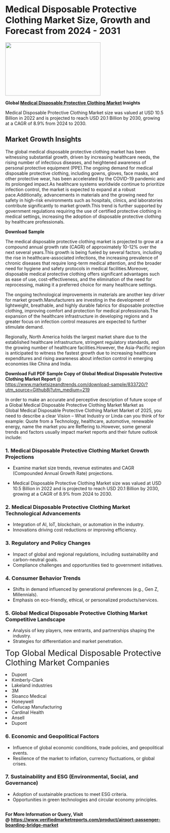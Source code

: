<H1>Medical Disposable Protective Clothing Market Size, Growth and Forecast from 2024 - 2031</H1><img class="aligncenter size-medium wp-image-584254" src="https://thirdeyenews.in/wp-content/uploads/2024/09/Global-Market-Research-300x168.jpeg" alt="" width="300" height="168" /><p><strong>Global&nbsp;<a href="https://www.marketsizeandtrends.com/download-sample/833720/?utm_source=Github8j?utm_medium=219">Medical Disposable Protective Clothing Market</a> Insights</strong></p><p>Medical Disposable Protective Clothing Market size was valued at USD 10.5 Billion in 2022 and is projected to reach USD 20.1 Billion by 2030, growing at a CAGR of 8.9% from 2024 to 2030.</p><p><h2>Market Growth Insights</h2> <p>The global medical disposable protective clothing market has been witnessing substantial growth, driven by increasing healthcare needs, the rising number of infectious diseases, and heightened awareness of personal protective equipment (PPE).The ongoing demand for medical disposable protective clothing, including gowns, gloves, face masks, and other protective wear, has been accelerated by the COVID-19 pandemic and its prolonged impact.As healthcare systems worldwide continue to prioritize infection control, the market is expected to expand at a robust pace.Additionally, advancements in materials and the growing need for safety in high-risk environments such as hospitals, clinics, and laboratories contribute significantly to market growth.This trend is further supported by government regulations requiring the use of certified protective clothing in medical settings, increasing the adoption of disposable protective clothing by healthcare professionals.<p><strong>Download Sample</strong></p> <p>The medical disposable protective clothing market is projected to grow at a compound annual growth rate (CAGR) of approximately 10-12% over the next several years.This growth is being fueled by several factors, including the rise in healthcare-associated infections, the increasing prevalence of chronic diseases that require long-term medical attention, and the broader need for hygiene and safety protocols in medical facilities.Moreover, disposable medical protective clothing offers significant advantages such as ease of use, cost-effectiveness, and the elimination of the need for reprocessing, making it a preferred choice for many healthcare settings.<p>The ongoing technological improvements in materials are another key driver for market growth.Manufacturers are investing in the development of lightweight, breathable, and highly durable fabrics for disposable protective clothing, improving comfort and protection for medical professionals.The expansion of the healthcare infrastructure in developing regions and a greater focus on infection control measures are expected to further stimulate demand.<p>Regionally, North America holds the largest market share due to the established healthcare infrastructure, stringent regulatory standards, and the growing number of healthcare facilities.However, the Asia-Pacific region is anticipated to witness the fastest growth due to increasing healthcare expenditures and rising awareness about infection control in emerging economies like China and India.<p><span class=""><strong>Download Full PDF Sample Copy of Global Medical Disposable Protective Clothing Market Report</strong> @ <a href="https://www.marketsizeandtrends.com/download-sample/833720/?utm_source=Github8j?utm_medium=219" target="_blank">https://www.marketsizeandtrends.com/download-sample/833720/?utm_source=Github8j?utm_medium=219</a></span></p><p>In order to make an accurate and perceptive description of future scope of a Global&nbsp;Medical Disposable Protective Clothing Market Market as Global&nbsp;Medical Disposable Protective Clothing Market Market of 2025, you need to describe a clear Vision &ndash; What Industry or Linda can you think of for example: Quote from a Technology, healthcare, automotive, renewable energy, name the market you are Reffering to.However, some general trends and factors usually impact market reports and their future outlook include:</p><h3>1.&nbsp;<strong>Medical Disposable Protective Clothing Market Growth Projections</strong></h3><ul><li>Examine market size trends, revenue estimates and CAGR (Compounded Annual Growth Rate) projections.</li><li><p>Medical Disposable Protective Clothing Market size was valued at USD 10.5 Billion in 2022 and is projected to reach USD 20.1 Billion by 2030, growing at a CAGR of 8.9% from 2024 to 2030.</p></li></ul><h3>2.&nbsp;<strong>Medical Disposable Protective Clothing Market Technological Advancements</strong></h3><ul><li>Integration of AI, IoT, blockchain, or automation in the industry.</li><li>Innovations driving cost reductions or improving efficiency.</li></ul><h3>3.&nbsp;<strong>Regulatory and Policy Changes</strong></h3><ul><li>Impact of global and regional regulations, including sustainability and carbon-neutral goals.</li><li>Compliance challenges and opportunities tied to government initiatives.</li></ul><h3>4.&nbsp;<strong>Consumer Behavior Trends</strong></h3><ul><li>Shifts in demand influenced by generational preferences (e.g., Gen Z, Millennials).</li><li>Emphasis on eco-friendly, ethical, or personalized products/services.</li></ul><h3>5.&nbsp;<strong>Global Medical Disposable Protective Clothing Market Competitive Landscape</strong></h3><ul><li>Analysis of key players, new entrants, and partnerships shaping the industry.</li><li>Strategies for differentiation and market penetration.</li></ul><p data-pm-slice="1 1 []"><span style="color: inherit; font-family: inherit; font-size: 25px;">Top Global Medical Disposable Protective Clothing Market Companies</span></p><div class="" data-test-id=""><p><li>Dupont</li><li> Kimberly-Clark</li><li> Lakeland industries</li><li> 3M</li><li> Sloanco Medical</li><li> Honeywell</li><li> Cellucap Manufacturing</li><li> Cardinal Health</li><li> Ansell</li><li> Dupont</li></p></div><h3>6.&nbsp;<strong>Economic and Geopolitical Factors</strong></h3><ul><li>Influence of global economic conditions, trade policies, and geopolitical events.</li><li>Resilience of the market to inflation, currency fluctuations, or global crises.</li></ul><h3>7.&nbsp;<strong>Sustainability and ESG (Environmental, Social, and Governance)</strong></h3><ul><li>Adoption of sustainable practices to meet ESG criteria.</li><li>Opportunities in green technologies and circular economy principles.</li></ul><h2><strong style="font-size: 14px;">For More Information or Query, Visit @&nbsp;</strong><a style="background-color: #ffffff; font-size: 14px;" href="https://www.marketsizeandtrends.com/report/medical-disposable-protective-clothing-market/" target="_blank">https://www.verifiedmarketreports.com/product/airport-passenger-boarding-bridge-market</a></h2>